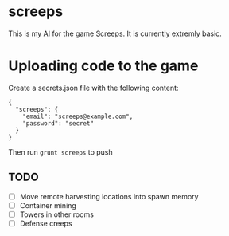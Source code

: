 # screeps
This is my AI for the game [Screeps](https://screeps.com/). It is currently extremly basic. 

# Uploading code to the game

Create a secrets.json file with the following content:
```
{
  "screeps": {
    "email": "screeps@example.com",
    "password": "secret"
  }
}
```
Then run `grunt screeps` to push

## TODO
- [ ] Move remote harvesting locations into spawn memory
- [ ] Container mining
- [ ] Towers in other rooms
- [ ] Defense creeps
